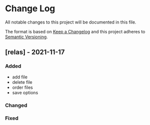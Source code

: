 # Change Log
All notable changes to this project will be documented in this file.
 
The format is based on [Keep a Changelog](http://keepachangelog.com/)
and this project adheres to [Semantic Versioning](http://semver.org/).
 
## [relas] - 2021-11-17

### Added
- add file
- delete file
- order files
- save options

### Changed
 
### Fixed
 
